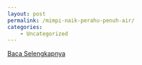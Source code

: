 ```yaml
---
layout: post
permalink: /mimpi-naik-perahu-penuh-air/
categories:
    - Uncategorized
---
```


[Baca Selengkapnya](/10)